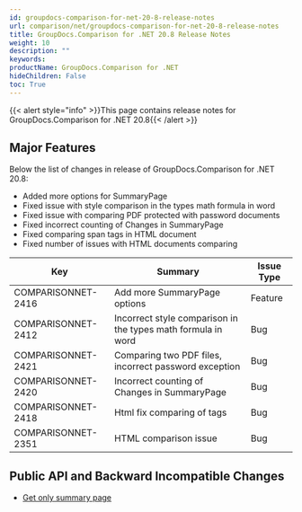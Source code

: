 ```yaml
---
id: groupdocs-comparison-for-net-20-8-release-notes
url: comparison/net/groupdocs-comparison-for-net-20-8-release-notes
title: GroupDocs.Comparison for .NET 20.8 Release Notes
weight: 10
description: ""
keywords:
productName: GroupDocs.Comparison for .NET
hideChildren: False
toc: True
---
```


{{< alert style="info" >}}This page contains release notes for GroupDocs.Comparison for .NET 20.8{{< /alert >}}

## Major Features

Below the list of changes in release of GroupDocs.Comparison for .NET 20.8:

- Added more options for SummaryPage
- Fixed issue with style comparison in the types math formula in word
- Fixed issue with comparing PDF protected with password documents
- Fixed incorrect counting of Changes in SummaryPage
- Fixed comparing span tags in HTML document
- Fixed number of issues with HTML documents comparing

| Key                | Summary                                                      | Issue Type |
| ------------------ | ------------------------------------------------------------ | ---------- |
| COMPARISONNET-2416 | Add more SummaryPage options                                 | Feature    |
| COMPARISONNET-2412 | Incorrect style comparison in the types math formula in word | Bug        |
| COMPARISONNET-2421 | Comparing two PDF files, incorrect password exception        | Bug        |
| COMPARISONNET-2420 | Incorrect counting of Changes in SummaryPage                 | Bug        |
| COMPARISONNET-2418 | Html fix comparing of <span> tags                            | Bug        |
| COMPARISONNET-2351 | HTML comparison issue                                        | Bug        |

## Public API and Backward Incompatible Changes

- [Get only summary page](https://docs.groupdocs.com/comparison/net/get-only-summary-page/)
